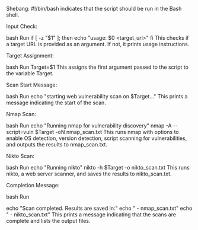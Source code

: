 Shebang: #!/bin/bash indicates that the script should be run in the Bash shell.

Input Check:

bash
Run
if [ -z "$1" ]; then
    echo "usage: $0 <target_url>"
fi
This checks if a target URL is provided as an argument. If not, it prints usage instructions.

Target Assignment:

bash
Run
Target=$1
This assigns the first argument passed to the script to the variable Target.

Scan Start Message:

bash
Run
echo "starting web vulnerability scan on $Target..."
This prints a message indicating the start of the scan.

Nmap Scan:

bash
Run
echo "Running nmap for vulnerability discovery"
nmap -A --script=vuln $Target -oN nmap_scan.txt
This runs nmap with options to enable OS detection, version detection, script scanning for vulnerabilities, and outputs the results to nmap_scan.txt.

Nikto Scan:

bash
Run
echo "Running nikto"
nikto -h $Target -o nikto_scan.txt
This runs nikto, a web server scanner, and saves the results to nikto_scan.txt.

Completion Message:

bash
Run

echo "Scan completed. Results are saved in:"
echo " - nmap_scan.txt"
echo " - nikto_scan.txt"
This prints a message indicating that the scans are complete and lists the output files.
